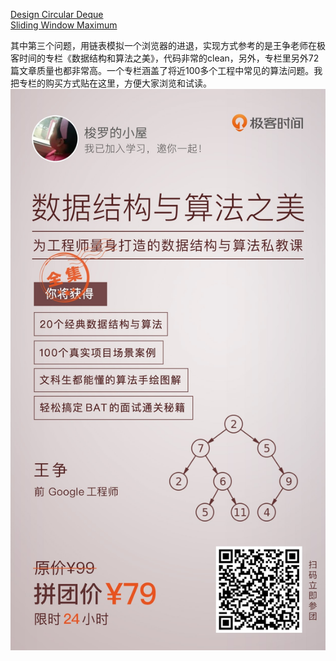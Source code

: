[Design Circular Deque](https://leetcode.com/problems/design-circular-deque/)  
[Sliding Window Maximum](https://leetcode.com/problems/sliding-window-maximum/)  
  
其中第三个问题，用链表模拟一个浏览器的进退，实现方式参考的是王争老师在极客时间的专栏《数据结构和算法之美》，代码非常的clean，另外，专栏里另外72篇文章质量也都非常高。一个专栏涵盖了将近100多个工程中常见的算法问题。我把专栏的购买方式贴在这里，方便大家浏览和试读。  
![数据结构和算法之美](https://github.com/WangYoudian/Algorithms/blob/master/LeetCode/Day4/%E6%95%B0%E6%8D%AE%E7%BB%93%E6%9E%84%E5%92%8C%E7%AE%97%E6%B3%95%E4%B9%8B%E7%BE%8E.jpg "购买后可以找我返现12元哦，有没有童鞋看到这个，hhh。需提供极客时间付款截图")
